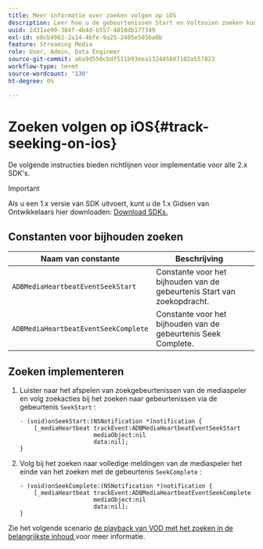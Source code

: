 ```yaml
---
title: Meer informatie over zoeken volgen op iOS
description: Leer hoe u de gebeurtenissen Start en Voltooien zoeken kunt bijhouden met de Media SDK op iOS.
uuid: 1d31ae99-384f-4b4d-b557-4018db177349
exl-id: e8cb4962-2a14-4bfe-9a25-2405e503ba0b
feature: Streaming Media
role: User, Admin, Data Engineer
source-git-commit: a6a9d550cbdf511b93eea132445607102a557823
workflow-type: tm+mt
source-wordcount: '130'
ht-degree: 0%

---
```


# Zoeken volgen op iOS{#track-seeking-on-ios}

De volgende instructies bieden richtlijnen voor implementatie voor alle 2.x SDK&#39;s.

>[!IMPORTANT]
>
>Als u een 1.x versie van SDK uitvoert, kunt u de 1.x Gidsen van Ontwikkelaars hier downloaden: [ Download SDKs.](/help/getting-started/download-sdks.md)

## Constanten voor bijhouden zoeken

| Naam van constante | Beschrijving     |
|---|---|
| `ADBMediaHeartbeatEventSeekStart` | Constante voor het bijhouden van de gebeurtenis Start van zoekopdracht. |
| `ADBMediaHeartbeatEventSeekComplete` | Constante voor het bijhouden van de gebeurtenis Seek Complete. |

## Zoeken implementeren

1. Luister naar het afspelen van zoekgebeurtenissen van de mediaspeler en volg zoekacties bij het zoeken naar gebeurtenissen via de gebeurtenis `SeekStart` :

   ```
   - (void)onSeekStart:(NSNotification *)notification {
       [_mediaHeartbeat trackEvent:ADBMediaHeartbeatEventSeekStart  
                        mediaObject:nil  
                        data:nil];
   }
   ```

1. Volg bij het zoeken naar volledige meldingen van de mediaspeler het einde van het zoeken met de gebeurtenis `SeekComplete` :

   ```
   - (void)onSeekComplete:(NSNotification *)notification {
       [_mediaHeartbeat trackEvent:ADBMediaHeartbeatEventSeekComplete  
                        mediaObject:nil  
                        data:nil];
   }
   ```

Zie het volgende scenario [ de playback van VOD met het zoeken in de belangrijkste inhoud ](/help/use-cases/tracking-scenarios/vod-seeking.md) voor meer informatie.
